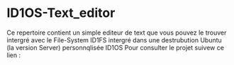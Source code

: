 # ID1OS-Text_editor
Ce repertoire contient un simple editeur de text que vous pouvez le trouver intergré avec le File-System ID1FS intergré dans une destrubution Ubuntu (la version Server) personnqlisée ID1OS 
Pour consulter le projet suivew ce lien : 
